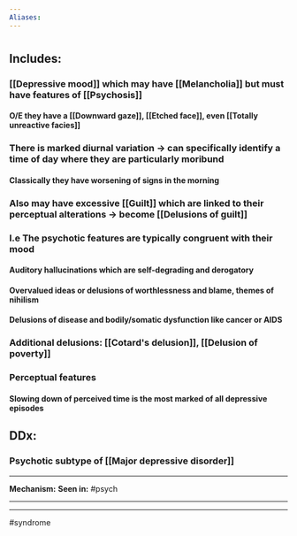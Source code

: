 ```yaml
---
Aliases:
---
```

# 
## Includes:
### [[Depressive mood]] which may have [[Melancholia]] but must have features of [[Psychosis]]
#### O/E they have a [[Downward gaze]], [[Etched face]], even [[Totally unreactive facies]]
### There is marked diurnal variation -> can specifically identify a time of day where they are particularly moribund
#### Classically they have worsening of signs in the morning 
### Also may have excessive [[Guilt]] which are linked to their perceptual alterations -> become [[Delusions of guilt]]
### I.e The psychotic features are typically congruent with their mood 
#### Auditory hallucinations which are self-degrading and derogatory
#### Overvalued ideas or delusions of worthlessness and blame, themes of nihilism
#### Delusions of disease and bodily/somatic dysfunction like cancer or AIDS
### Additional delusions: [[Cotard's delusion]], [[Delusion of poverty]]
### Perceptual features
#### Slowing down of perceived time is the most marked of all depressive episodes
## DDx:
### Psychotic subtype of [[Major depressive disorder]]

---
**Mechanism:**
**Seen in:** #psych 

---


---
#syndrome 